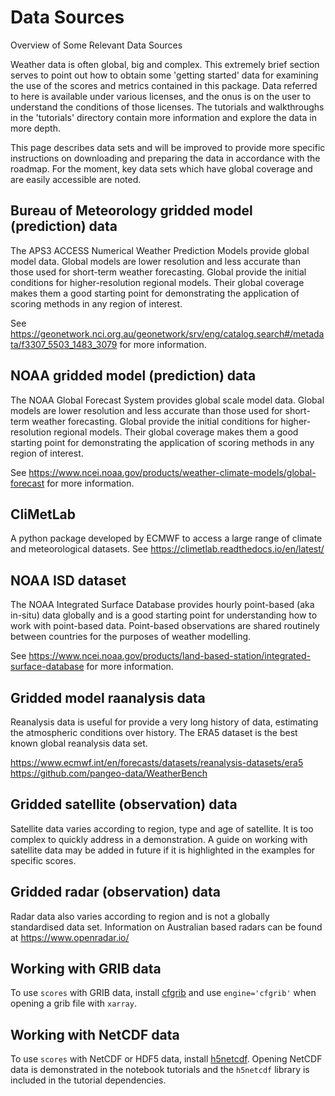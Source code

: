 # Data Sources

Overview of Some Relevant Data Sources

Weather data is often global, big and complex. This extremely brief section serves to point out how to obtain some 'getting started' data for examining the use of the scores and metrics contained in this package. Data referred to here is available under various licenses, and the onus is on the user to understand the conditions of those licenses. The tutorials and walkthroughs in the 'tutorials' directory contain more information and explore the data in more depth.

This page describes data sets and will be improved to provide more specific instructions on downloading and preparing the data in accordance with the roadmap. For the moment, key data sets which have global coverage and are easily accessible are noted.

## Bureau of Meteorology gridded model (prediction) data
The APS3 ACCESS Numerical Weather Prediction Models provide global model data. Global models are lower resolution and less accurate than those used for short-term weather forecasting. Global provide the initial conditions for higher-resolution regional models. Their global coverage makes them a good starting point for demonstrating the application of scoring methods in any region of interest.

See https://geonetwork.nci.org.au/geonetwork/srv/eng/catalog.search#/metadata/f3307_5503_1483_3079 for more information.

## NOAA gridded model (prediction) data
The NOAA Global Forecast System provides global scale model data. Global models are lower resolution and less accurate than those used for short-term weather forecasting. Global provide the initial conditions for higher-resolution regional models. Their global coverage makes them a good starting point for demonstrating the application of scoring methods in any region of interest.

See https://www.ncei.noaa.gov/products/weather-climate-models/global-forecast for more information.

## CliMetLab
A python package developed by ECMWF to access a large range of climate and meteorological datasets. See https://climetlab.readthedocs.io/en/latest/

## NOAA ISD dataset
The NOAA Integrated Surface Database provides hourly point-based (aka in-situ) data globally and is a good starting point for understanding how to work with point-based data. Point-based observations are shared routinely between countries for the purposes of weather modelling.

See https://www.ncei.noaa.gov/products/land-based-station/integrated-surface-database for more information.

## Gridded model raanalysis data
Reanalysis data is useful for provide a very long history of data, estimating the atmospheric conditions over history. The ERA5 dataset is the best known global reanalysis data set.

https://www.ecmwf.int/en/forecasts/datasets/reanalysis-datasets/era5
https://github.com/pangeo-data/WeatherBench

## Gridded satellite (observation) data
Satellite data varies according to region, type and age of satellite. It is too complex to quickly address in a demonstration. A guide on working with satellite data may be added in future if it is highlighted in the examples for specific scores.

## Gridded radar (observation) data
Radar data also varies according to region and is not a globally standardised data set. Information on Australian based radars can be found at https://www.openradar.io/

## Working with GRIB data
To use `scores` with GRIB data, install [cfgrib](https://github.com/ecmwf/cfgrib) and use `engine='cfgrib'` when opening a grib file with `xarray`.

## Working with NetCDF data
To use `scores` with NetCDF or HDF5 data, install [h5netcdf](https://github.com/h5netcdf/h5netcdf). Opening NetCDF data is demonstrated in the notebook tutorials and the `h5netcdf` library is included in the tutorial dependencies.